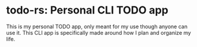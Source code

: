 todo-rs: Personal CLI TODO app
==============================

This is my personal TODO app, only meant for my use though anyone can use it.
This CLI app is specifically made around how I plan and organize my life.

